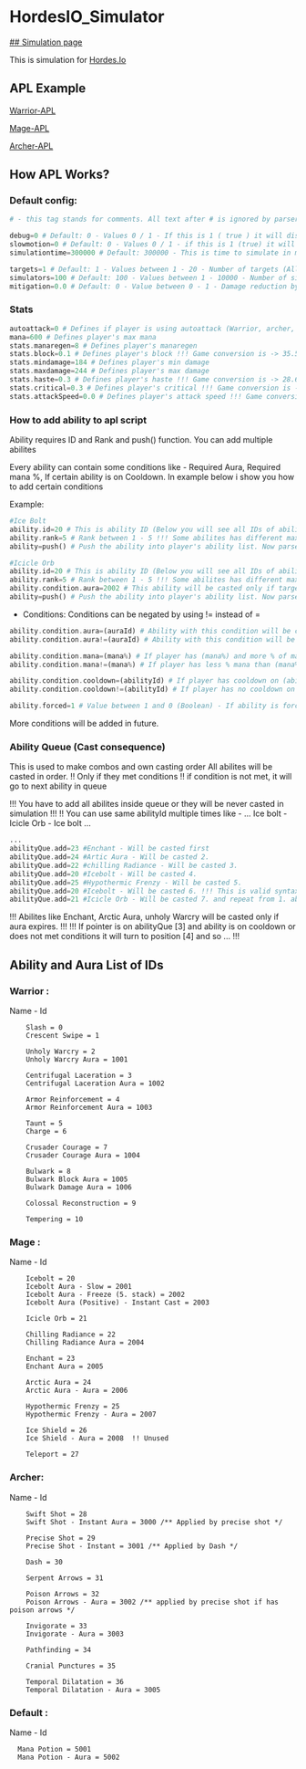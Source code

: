 # HordesIO_Simulator

<a href="https://quentis.itch.io/testing-hordesiosim"> ## Simulation page </a>

This is simulation for <a href="https://hordes.io"> Hordes.Io </a>

## APL Example

[Warrior-APL](https://github.com/Quentis/HordesIO_Simulator/blob/master/warrior.siml)

[Mage-APL](https://github.com/Quentis/HordesIO_Simulator/blob/master/mage.siml)

[Archer-APL](https://github.com/Quentis/HordesIO_Simulator/blob/master/archer.siml)


## How APL Works? 

### Default config: 

```php
# - this tag stands for comments. All text after # is ignored by parser at the line.

debug=0 # Default: 0 - Values 0 / 1 - If this is 1 ( true ) it will display debug text (simulation combat log)
slowmotion=0 # Default: 0 - Values 0 / 1 - if this is 1 (true) it will simulate game in real time
simulationtime=300000 # Default: 300000 - This is time to simulate in miliseconds

targets=1 # Default: 1 - Values between 1 - 20 - Number of targets (All AoE abilites will always hits all targets !!! Some AoE Abilites has limited max targets)
simulators=100 # Default: 100 - Values between 1 - 10000 - Number of simulators. Higher value will provide more precise results. !!!(More simulators can increase process time)
mitigation=0.0 # Default: 0 - Value between 0 - 1 - Damage reduction by % this is replace for target's defense
```

### Stats

```php
autoattack=0 # Defines if player is using autoattack (Warrior, archer, shaman) Mage is exception
mana=600 # Defines player's max mana
stats.manaregen=8 # Defines player's manaregen
stats.block=0.1 # Defines player's block !!! Game conversion is -> 35.5% block => 0.355 !!! 
stats.mindamage=184 # Defines player's min damage
stats.maxdamage=244 # Defines player's max damage
stats.haste=0.3 # Defines player's haste !!! Game conversion is -> 28.6% haste => 0.286 !!! 
stats.critical=0.3 # Defines player's critical !!! Game conversion is -> 20% critical => 0.20 !!! 
stats.attackSpeed=0.0 # Defines player's attack speed !!! Game conversion is -> 34 attack speed => 0.34 !!! 
```

### How to add ability to apl script
Ability requires ID and Rank and push() function. You can add multiple abilites

Every ability can contain some conditions like - Required Aura, Required mana %, If certain ability is on Cooldown. In example below i show you how to add certain conditions

Example: 
```php
#Ice Bolt
ability.id=20 # This is ability ID (Below you will see all IDs of abilites and auras)
ability.rank=5 # Rank between 1 - 5 !!! Some abilites has different max rank !!!
ability=push() # Push the ability into player's ability list. Now parser is looking for another ability

#Icicle Orb
ability.id=20 # This is ability ID (Below you will see all IDs of abilites and auras)
ability.rank=5 # Rank between 1 - 5 !!! Some abilites has different max rank !!!
ability.condition.aura=2002 # This ability will be casted only if target has aura 2002 => Ice bolt's freeze
ability=push() # Push the ability into player's ability list. Now parser is looking for another ability
```

- Conditions:
Conditions can be negated by using != instead of =
```php
ability.condition.aura=(auraId) # Ability with this condition will be casted only if target has aura (auraId)
ability.condition.aura!=(auraId) # Ability with this condition will be not casted if target has aura (auraId)

ability.condition.mana=(mana%) # If player has (mana%) and more % of mana
ability.condition.mana!=(mana%) # If player has less % mana than (mana%)

ability.condition.cooldown=(abilityId) # If player has cooldown on (abilityId) this ability will be casted
ability.condition.cooldown!=(abilityId) # If player has no cooldown on (abilityId) this ability will be casted

ability.forced=1 # Value between 1 and 0 (Boolean) - If ability is forced to cast even if aura is up
```
More conditions will be added in future.

### Ability Queue (Cast consequence)
This is used to make combos and own casting order
All abilites will be casted in order. !! Only if they met conditions !! if condition is not met, it will go to next ability in queue

!!! You have to add all abilites inside queue or they will be never casted in simulation !!!
!! You can use same abilityId multiple times like - ... Ice bolt - Icicle Orb - Ice bolt ...
```php
...
abilityQue.add=23 #Enchant - Will be casted first
abilityQue.add=24 #Artic Aura - Will be casted 2.
abilityQue.add=22 #chilling Radiance - Will be casted 3.
abilityQue.add=20 #Icebolt - Will be casted 4.
abilityQue.add=25 #Hypothermic Frenzy - Will be casted 5.
abilityQue.add=20 #Icebolt - Will be casted 6. !!! This is valid syntax
abilityQue.add=21 #Icicle Orb - Will be casted 7. and repeat from 1. ability (enchant)
```

!!! Abilites like Enchant, Arctic Aura, unholy Warcry will be casted only if aura expires. !!!
!!! If pointer is on abilityQue [3] and ability is on cooldown or does not met conditions it will turn to position [4] and so ... !!!

## Ability and Aura List of IDs

### Warrior :
Name - Id 
```code
    Slash = 0
    Crescent Swipe = 1

    Unholy Warcry = 2
    Unholy Warcry Aura = 1001

    Centrifugal Laceration = 3
    Centrifugal Laceration Aura = 1002

    Armor Reinforcement = 4
    Armor Reinforcement Aura = 1003

    Taunt = 5
    Charge = 6

    Crusader Courage = 7
    Crusader Courage Aura = 1004

    Bulwark = 8
    Bulwark Block Aura = 1005
    Bulwark Damage Aura = 1006

    Colossal Reconstruction = 9

    Tempering = 10
```

### Mage :
Name - Id 
```code
    Icebolt = 20
    Icebolt Aura - Slow = 2001
    Icebolt Aura - Freeze (5. stack) = 2002
    Icebolt Aura (Positive) - Instant Cast = 2003

    Icicle Orb = 21

    Chilling Radiance = 22
    Chilling Radiance Aura = 2004

    Enchant = 23
    Enchant Aura = 2005

    Arctic Aura = 24
    Arctic Aura - Aura = 2006

    Hypothermic Frenzy = 25
    Hypothermic Frenzy - Aura = 2007

    Ice Shield = 26
    Ice Shield - Aura = 2008  !! Unused

    Teleport = 27
```

### Archer: 
Name - Id 
```code
    Swift Shot = 28
    Swift Shot - Instant Aura = 3000 /** Applied by precise shot */

    Precise Shot = 29
    Precise Shot - Instant = 3001 /** Applied by Dash */

    Dash = 30

    Serpent Arrows = 31

    Poison Arrows = 32
    Poison Arrows - Aura = 3002 /** applied by precise shot if has poison arrows */

    Invigorate = 33
    Invigorate - Aura = 3003

    Pathfinding = 34

    Cranial Punctures = 35

    Temporal Dilatation = 36
    Temporal Dilatation - Aura = 3005
```

### Default :
Name - Id
```code
  Mana Potion = 5001
  Mana Potion - Aura = 5002
```